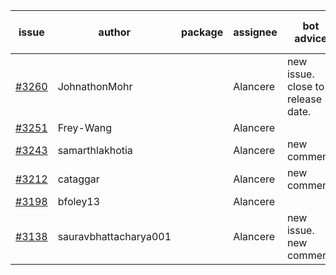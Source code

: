 | issue | author | package | assignee | bot advice | created date of issue | target release date | date from target |
| ------ | ------ | ------ | ------ | ------ | ------ | ------ | :-----: |
| [#3260](https://github.com/Azure/sdk-release-request/issues/3260) | JohnathonMohr |  | Alancere | new issue. close to release date.  | 10-11 | 10-13 | 0 |
| [#3251](https://github.com/Azure/sdk-release-request/issues/3251) | Frey-Wang |  | Alancere |  | 10-09 | 10-17 |  |
| [#3243](https://github.com/Azure/sdk-release-request/issues/3243) | samarthlakhotia |  | Alancere | new comment. | 10-06 | 10-19 |  |
| [#3212](https://github.com/Azure/sdk-release-request/issues/3212) | cataggar |  | Alancere | new comment. | 09-26 | 10-31 |  |
| [#3198](https://github.com/Azure/sdk-release-request/issues/3198) | bfoley13 |  | Alancere |  | 09-19 | 10-03 |  |
| [#3138](https://github.com/Azure/sdk-release-request/issues/3138) | sauravbhattacharya001 |  | Alancere | new issue. new comment. | 09-02 | 10-17 |  |
